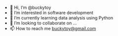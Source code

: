 - 👋 Hi, I’m @buckytoy
- 👀 I’m interested in software development
- 🌱 I’m currently learning data analysis using Python
- 💞️ I’m looking to collaborate on ...
- 📫 How to reach me buckytoy@gmail.com

<!---
Hteferra/Hteferra is a ✨ special ✨ repository because its `README.md` (this file) appears on your GitHub profile.
You can click the Preview link to take a look at your changes.
--->
